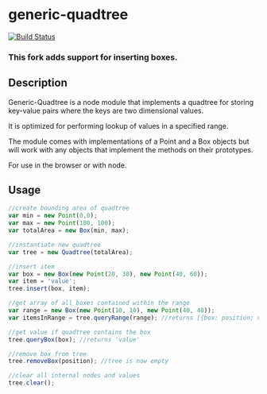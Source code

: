 generic-quadtree
================
[![Build Status](https://travis-ci.org/jrhdoty/generic-quadtree.svg?branch=master)](https://travis-ci.org/jrhdoty/generic-quadtree)

### This fork adds support for inserting boxes.

## Description

Generic-Quadtree is a node module that implements a quadtree for storing key-value pairs where the keys are two dimensional values.

It is optimized for performing lookup of values in a specified range.

The module comes with implementations of a Point and a Box objects but will work with any objects that implement the methods on their prototypes.

For use in the browser or with node.

## Usage

``` javascript
//create bounding area of quadtree
var min = new Point(0,0);
var max = new Point(100, 100);
var totalArea = new Box(min, max);

//instantiate new quadtree
var tree = new Quadtree(totalArea);

//insert item
var box = new Box(new Point(20, 30), new Point(40, 60));
var item = 'value';
tree.insert(box, item);

//get array of all boxes contained within the range
var range = new Box(new Point(10, 10), new Point(40, 40));
var itemsInRange = tree.queryRange(range); //returns [{box: position; value: item}]

//get value if quadtree contains the box
tree.queryBox(box); //returns 'value'

//remove box from tree
tree.removeBox(position); //tree is now empty

//clear all internal nodes and values
tree.clear();

```
